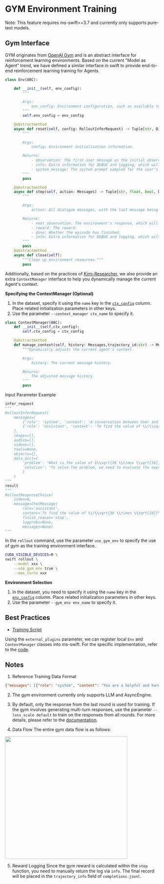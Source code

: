 # GYM Environment Training

Note: This feature requires ms-swift>=3.7 and currently only supports pure-text models.

## Gym Interface

GYM originates from [OpenAI Gym](https://github.com/openai/gym) and is an abstract interface for reinforcement learning environments. Based on the current "Model as Agent" trend, we have defined a similar interface in swift to provide end-to-end reinforcement learning training for Agents.
```python
class Env(ABC):

    def __init__(self, env_config):
        """

        Args:
            env_config: Environment configuration, such as available tools, etc.
        """
        self.env_config = env_config

    @abstractmethod
    async def reset(self, config: RolloutInferRequest) -> Tuple[str, Dict[str, Any], str]:
        """

        Args:
            config: Environment initialization information.

        Returns:
            - observation: The first user message as the initial observation or environment information, which will be treated as a user message.
            - info: Extra information for DEBUG and logging, which will be recorded in completions.jsonl.
            - system_message: The system prompt sampled for the user's current environment.
        """
        pass

    @abstractmethod
    async def step(self, action: Messages) -> Tuple[str, float, bool, Dict[str, Any]]:
        """

        Args:
            action: All dialogue messages, with the last message being the current sampled response.

        Returns:
            - next_observation: The environment's response, which will be returned as a user message.
            - reward: The reward.
            - done: Whether the episode has finished.
            - info: Extra information for DEBUG and logging, which will be recorded in completions.jsonl.
        """
        pass
    @abstractmethod
    async def close(self):
        """Clean up environment resources."""
        pass
```
Additionally, based on the practices of [Kimi-Researcher](https://moonshotai.github.io/Kimi-Researcher/), we also provide an extra `ContextManager` interface to help you dynamically manage the current Agent's context.

**Specifying the ContextManager (Optional)**
1. In the dataset, specify it using the `name` key in the [`ctx_config`](#Notes) column. Place related initialization parameters in other keys.
2. Use the parameter `--context_manager ctx_name` to specify it.


```python
class ContextManager(ABC):
    def __init__(self,ctx_config):
        self.ctx_config = ctx_config

    @abstractmethod
    def manage_context(self, history: Messages,trajectory_id:str) -> Messages:
        """Dynamically adjusts the current agent's context.

        Args:
            history: The current message history.

        Returns:
            The adjusted message history.
        """
        pass
```

Input Parameter Example

```python
infer_request
"""
RolloutInferRequest(
    messages=[
        {'role': 'system', 'content': 'A conversation between User and Assistant. The user asks a question, and the Assistant solves it. The assistant first thinks about the reasoning process in the mind and then provides the user with the answer. The reasoning process and answer are enclosed within <think> </think> and <answer> </answer> tags, respectively, i.e., <think> reasoning process here </think><answer> answer here </answer>\n'}, {'role': 'user', 'content': 'What is the value of $\\sqrt{36 \\times \\sqrt{16}}$?'},
        {'role': 'assistant', 'content': 'To find the value of \\(\\sqrt{36 \\times \\sqrt{16}}\\), we will break down the problem step-by-step.\n\nFirst, we need to evaluate the inner square root:\n\\[\n\\sqrt{16}\n\\]\nWe know that:\n\\[\n4^2 = 16 \\implies \\sqrt{16} = 4\n\\]\n\nNext, we substitute this result back into the original expression:\n\\[\n\\sqrt{36 \\times \\sqrt{16}} = \\sqrt{36 \\times 4}\n\\]\n\nNow, we need to evaluate the product inside the square root:\n\\[\n36 \\times 4 = 144\n\\]\n\nSo, the expression simplifies to:\n\\[\n\\sqrt{144}\n\\]\n\nFinally, we determine the square root of 144:\n\\[\n\\sqrt{144} = 12\n\\]\n\nThus, the value of \\(\\sqrt{36 \\times \\sqrt{16}}\\) is:\n\\[\n\\boxed{12}\n\\]'}
    ],
    images=[],
    audios=[],
    videos=[],
    tools=None,
    objects={},
    data_dict={
        'problem': 'What is the value of $\\sqrt{36 \\times \\sqrt{16}}$?',
        'solution': "To solve the problem, we need to evaluate the expression \\(\\sqrt{36 \\times \\sqrt{16}}\\).\n\nWe can break down the steps as follows:\n\n1. Evaluate the inner square root: \\(\\sqrt{16}\\).\n2. Multiply the result by 36.\n3. Take the square root of the product obtained in step 2.\n\nLet's compute this step by step using Python code for accuracy.\n```python\nimport math\n\n# Step 1: Evaluate the inner square root\ninner_sqrt = math.sqrt(16)\n\n# Step 2: Multiply the result by 36\nproduct = 36 * inner_sqrt\n\n# Step 3: Take the square root of the product\nfinal_result = math.sqrt(product)\nprint(final_result)\n```\n```output\n12.0\n```\nThe value of \\(\\sqrt{36 \\times \\sqrt{16}}\\) is /\\(\\boxed{12}\\)."
        }
    )
"""
result
"""
RolloutResponseChoice(
    index=0,
    message=ChatMessage(
        role='assistant',
        content='To find the value of \\(\\sqrt{36 \\times \\sqrt{16}}\\), we will break down the problem step-by-step.\n\nFirst, we need to evaluate the inner square root:\n\\[\n\\sqrt{16}\n\\]\nWe know that:\n\\[\n4^2 = 16 \\implies \\sqrt{16} = 4\n\\]\n\nNext, we substitute this result back into the original expression:\n\\[\n\\sqrt{36 \\times \\sqrt{16}} = \\sqrt{36 \\times 4}\n\\]\n\nNow, we need to evaluate the product inside the square root:\n\\[\n36 \\times 4 = 144\n\\]\n\nSo, the expression simplifies to:\n\\[\n\\sqrt{144}\n\\]\n\nFinally, we determine the square root of 144:\n\\[\n\\sqrt{144} = 12\n\\]\n\nThus, the value of \\(\\sqrt{36 \\times \\sqrt{16}}\\) is:\n\\[\n\\boxed{12}\n\\]', tool_calls=None),
        finish_reason='stop',
        logprobs=None,
        messages=None)
"""
```

In the `rollout` command, use the parameter `use_gym_env` to specify the use of gym as the training environment interface.
```bash
CUDA_VISIBLE_DEVICES=0 \
swift rollout \
    --model xxx \
    --use_gym_env true \
    --max_turns xxx
```

**Environment Selection**
1. In the dataset, you need to specify it using the `name` key in the [`env_config`](#Notes) column. Place related initialization parameters in other keys.
2. Use the parameter `--gym_env env_name` to specify it.


## Best Practices

- [Training Script](../../../../../examples/train/grpo/external/vllm_gym.sh)

Using the `external_plugins` parameter, we can register local `Env` and `ContextManager` classes into ms-swift. For the specific implementation, refer to the [code](https://github.com/modelscope/ms-swift/blob/main/examples/train/grpo/plugin/plugin.py).

## Notes

1. Reference Training Data Format
```json
{"messages": [{"role": "system", "content": "You are a helpful and harmless assistant"}, {"role": "user", "content": "Tell me tomorrow's weather"}],"env_config":{"name":"custom_env","other_config":"xxxx"},"ctx_config":{"name":"custom_ctx","other_config":"xxxx"}}
```
2. The gym environment currently only supports LLM and AsyncEngine.

3. By default, only the response from the last round is used for training. If the gym involves generating multi-turn responses, use the parameter `--loss_scale default` to train on the responses from all rounds. For more details, please refer to the [documentation](./multi_turn.md#loss-masking).

4. Data Flow
The entire gym data flow is as follows:
<img src="../../../../resources/gym_env.png" width="400" />

5. Reward Logging
Since the gym reward is calculated within the `step` function, you need to manually return the log via `info`. The final record will be placed in the `trajectory_info` field of `completions.jsonl`.
